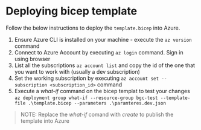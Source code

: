 # Deploying bicep template

Follow the below instructions to deploy the `template.bicep` into Azure.

1. Ensure Azure CLI is installed on your machine - execute the `az version` command
2. Connect to Azure Account by executing `az login` command. Sign in using browser
3. List all the subscriptions `az account list` and copy the id of the one that you want to work with (usually a dev subscription)
4. Set the working subscription by executing `az account set --subscription <subscription_id>` command
5. Execute a *what-if* command on the bicep templat to test your changes `az deployment group what-if --resource-group bgc-test --template-file .\template.bicep --parameters .\paramteres.dev.json`

> NOTE: Replace the *what-if* comand with *create* to publish the template into Azure